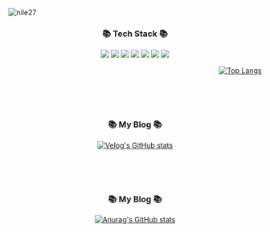 ![nile27](https://capsule-render.vercel.app/api?type=waving&color=46AEDE&text=nile27'sGithub&fontColor=ffffff&height=150)

<div align="center" >
  <h3>📚 Tech Stack 📚</h3>
<img src="https://img.shields.io/badge/React-444444?style=for-the-badge&logo=react" />
<img src="https://img.shields.io/badge/HTML5-E34F26?style=for-the-badge&logo=HTML5&logoColor=white" />
<img src="https://img.shields.io/badge/CSS3-1572B6?style=for-the-badge&logo=CSS3&logoColor=white" />
<img src="https://img.shields.io/badge/JavaScript-F7DF1E?style=for-the-badge&logo=JavaScript&logoColor=white" />
 <img src="https://img.shields.io/badge/VScode-007ACC?style=for-the-badge&logo=visualstudiocode&logoColor=white" />
 <img src="https://img.shields.io/badge/Figma-F24E1E?style=for-the-badge&logo=Figma&logoColor=white"/>
 <img src="https://img.shields.io/badge/Node.js-339933E?style=for-the-badge&logo=Node.js&logoColor=white"/>

<div align="right">
	
 [![Top Langs](https://github-readme-stats.vercel.app/api/top-langs/?username=nile27)](https://github.com/nile27/github-readme-stats)
	</div>  
</div>  


<br/><br/><br/>

<div align="center">
<h3>📚 My Blog 📚</h3>
  
[![Velog's GitHub stats](https://velog-readme-stats.vercel.app/api?name=nile27&color=dark)](https://github.com/eungyeole/velog-readme-stats)
</div>

<br/><br/><br/>
<div align="center">
<h3>📚 My Blog 📚</h3>
  
[![Anurag's GitHub stats](https://github-readme-stats.vercel.app/api?username=nile27)](https://github.com/nile27/github-readme-stats)
</div>

<br/><br/><br/>
